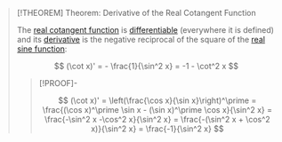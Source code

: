 >[!THEOREM] Theorem: Derivative of the Real Cotangent Function
>
>The [real cotangent function](Real%20Cotangent%20Function.md) is [differentiable](../../Differentiation/Differentiability%20of%20Real%20Functions.md) (everywhere it is defined) and its [derivative](../../Differentiation/Differentiability%20of%20Real%20Functions.md) is the negative reciprocal of the square of the [real sine function](../Real%20Sine%20Function/Real%20Sine%20Function.md):
>
>$$
>(\cot x)' = - \frac{1}{\sin^2 x} = -1 - \cot^2 x
>$$
>
>>[!PROOF]-
>>
>>$$
>>(\cot x)' = \left(\frac{\cos x}{\sin x}\right)^\prime = \frac{(\cos x)^\prime \sin x - (\sin x)^\prime \cos x}{\sin^2 x} = \frac{-\sin^2 x -\cos^2 x}{\sin^2 x} = \frac{-(\sin^2 x + \cos^2 x)}{\sin^2 x} = \frac{-1}{\sin^2 x}
>>$$
>>
>
